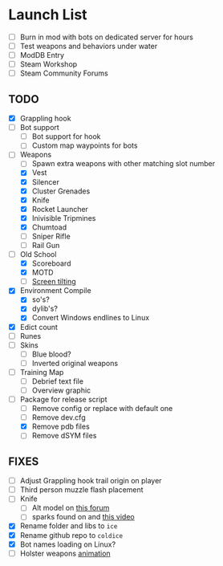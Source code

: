 # Launch List

- [ ] Burn in mod with bots on dedicated server for hours
- [ ] Test weapons and behaviors under water
- [ ] ModDB Entry
- [ ] Steam Workshop
- [ ] Steam Community Forums

## TODO

- [x] Grappling hook
- [ ] Bot support
    - [ ] Bot support for hook
    - [ ] Custom map waypoints for bots
- [ ] Weapons
    - [ ] Spawn extra weapons with other matching slot number
    - [x] Vest
    - [x] Silencer
    - [x] Cluster Grenades
    - [x] Knife
    - [x] Rocket Launcher
    - [x] Inivisible Tripmines
    - [x] Chumtoad
    - [ ] Sniper Rifle
    - [ ] Rail Gun
- [ ] Old School
    - [x] Scoreboard
    - [x] MOTD
    - [ ] [Screen tilting](https://github.com/ValveSoftware/halflife/issues/1544)
- [x] Environment Compile
    - [x] so's?
    - [x] dylib's?
    - [x] Convert Windows endlines to Linux
- [x] Edict count
- [ ] Runes
- [ ] Skins
    - [ ] Blue blood?
    - [ ] Inverted original weapons
- [ ] Training Map
    - [ ] Debrief text file
    - [ ] Overview graphic
- [ ] Package for release script
    - [ ] Remove config or replace with default one
    - [ ] Remove dev.cfg
    - [x] Remove pdb files
    - [ ] Remove dSYM files

## FIXES

- [ ] Adjust Grappling hook trail origin on player
- [ ] Third person muzzle flash placement
- [ ] Knife
    - [ ] Alt model on [this forum](https://forums.alliedmods.net/showthread.php?p=1701941)
    - [ ] sparks found on and [this video](https://www.youtube.com/watch?v=-CjaytQLWFY)
- [x] Rename folder and libs to `ice`
- [x] Rename github repo to `coldice`
- [x] Bot names loading on Linux?
- [ ] Holster weapons [animation](https://web.archive.org/web/20011006194358fw_/http://www.planethalflife.com:80/wavelength/coding/tutorials/11.htm)
